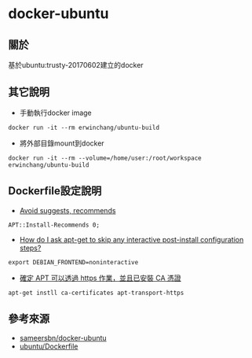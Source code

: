 # docker-ubuntu

## 關於

基於ubuntu:trusty-20170602建立的docker

## 其它說明

- 手動執行docker image
```
docker run -it --rm erwinchang/ubuntu-build
```

- 將外部目錄mount到docker
```
docker run -it --rm --volume=/home/user:/root/workspace erwinchang/ubuntu-build
```

## Dockerfile設定說明

- [Avoid suggests, recommends][3]
```
APT::Install-Recommends 0;
```

- [How do I ask apt-get to skip any interactive post-install configuration steps?][4]
```
export DEBIAN_FRONTEND=noninteractive
```

- [確定 APT 可以透過 https 作業，並且已安裝 CA 憑證][5]
```
apt-get instll ca-certificates apt-transport-https
```

## 參考來源

- [sameersbn/docker-ubuntu][1]
- [ubuntu/Dockerfile][2]


[1]:https://github.com/sameersbn/docker-ubuntu
[2]:https://github.com/dockerfile/ubuntu/blob/master/Dockerfile
[3]:https://askubuntu.com/questions/887701/avoid-suggests-recommends-and-upgrades-during-apt-get-install
[4]:https://serverfault.com/questions/227190/how-do-i-ask-apt-get-to-skip-any-interactive-post-install-configuration-steps
[5]:https://dotblogs.com.tw/grassshrimp_tech_intern/2016/06/05/200056


